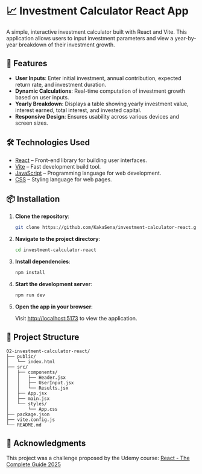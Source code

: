 
# 📈 Investment Calculator React App

A simple, interactive investment calculator built with React and Vite. This application allows users to input investment parameters and view a year-by-year breakdown of their investment growth.



## 🚀 Features

- **User Inputs**: Enter initial investment, annual contribution, expected return rate, and investment duration.
- **Dynamic Calculations**: Real-time computation of investment growth based on user inputs.
- **Yearly Breakdown**: Displays a table showing yearly investment value, interest earned, total interest, and invested capital.
- **Responsive Design**: Ensures usability across various devices and screen sizes.



## 🛠️ Technologies Used

- [React](https://reactjs.org/) – Front-end library for building user interfaces.
- [Vite](https://vitejs.dev/) – Fast development build tool.
- [JavaScript](https://developer.mozilla.org/en-US/docs/Web/JavaScript) – Programming language for web development.
- [CSS](https://developer.mozilla.org/en-US/docs/Web/CSS) – Styling language for web pages.



## 📦 Installation

1. **Clone the repository**:

   ```bash
   git clone https://github.com/KakaSena/investment-calculator-react.git
   ```

2. **Navigate to the project directory**:

   ```bash
   cd investment-calculator-react
   ```

3. **Install dependencies**:

   ```bash
   npm install
   ```

4. **Start the development server**:

   ```bash
   npm run dev
   ```

5. **Open the app in your browser**:

   Visit [http://localhost:5173](http://localhost:5173) to view the application.



## 📁 Project Structure

```
02-investment-calculator-react/
├── public/
│   └── index.html
├── src/
│   ├── components/
│   │   ├── Header.jsx
│   │   ├── UserInput.jsx
│   │   └── Results.jsx
│   ├── App.jsx
│   ├── main.jsx
│   └── styles/
│       └── App.css
├── package.json
├── vite.config.js
└── README.md
```

## 🙏 Acknowledgments

This project was a challenge proposed by the Udemy course:
[React - The Complete Guide 2025](https://www.udemy.com/course/react-the-complete-guide-incl-redux)
